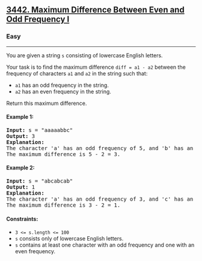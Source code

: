 ### <h2><a href="https://leetcode.com/problems/maximum-difference-between-even-and-odd-frequency-i/">3442. Maximum Difference Between Even and Odd Frequency I</a></h2>  
<h3>Easy</h3>  
<hr>  
<div>  
<p>You are given a string <code>s</code> consisting of lowercase English letters.</p>

<p>Your task is to find the maximum difference <code>diff = a1 - a2</code> between the frequency of characters <code>a1</code> and <code>a2</code> in the string such that:</p>

<ul>
  <li><code>a1</code> has an odd frequency in the string.</li>
  <li><code>a2</code> has an even frequency in the string.</li>
</ul>

<p>Return this maximum difference.</p>

<h4>Example 1:</h4>
<pre>
<strong>Input:</strong> s = "aaaaabbc"
<strong>Output:</strong> 3
<strong>Explanation:</strong> 
The character 'a' has an odd frequency of 5, and 'b' has an even frequency of 2.  
The maximum difference is 5 - 2 = 3.
</pre>

<h4>Example 2:</h4>
<pre>
<strong>Input:</strong> s = "abcabcab"
<strong>Output:</strong> 1
<strong>Explanation:</strong> 
The character 'a' has an odd frequency of 3, and 'c' has an even frequency of 2.  
The maximum difference is 3 - 2 = 1.
</pre>

<h4>Constraints:</h4>
<ul>
  <li><code>3 <= s.length <= 100</code></li>
  <li><code>s</code> consists only of lowercase English letters.</li>
  <li><code>s</code> contains at least one character with an odd frequency and one with an even frequency.</li>
</ul>
</div>

